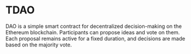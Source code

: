 # TDAO
DAO is a simple smart contract for decentralized decision-making on the Ethereum blockchain. Participants can propose ideas and vote on them. Each proposal remains active for a fixed duration, and decisions are made based on the majority vote. 
  
